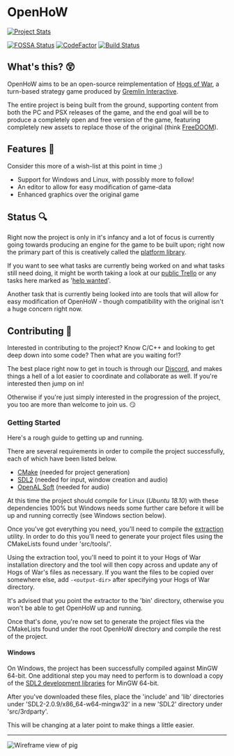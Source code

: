 # OpenHoW

[![Project Stats](https://www.openhub.net/p/openhow/widgets/project_thin_badge.gif)](https://www.openhub.net/p/openhow) 

[![FOSSA Status](https://app.fossa.io/api/projects/git%2Bgithub.com%2FTalonBraveInfo%2FOpenHoW.svg?type=shield)](https://app.fossa.io/projects/git%2Bgithub.com%2FTalonBraveInfo%2FOpenHoW?ref=badge_shield)
[![CodeFactor](https://www.codefactor.io/repository/github/talonbraveinfo/openhow/badge)](https://www.codefactor.io/repository/github/talonbraveinfo/openhow)
[![Build Status](https://badge.buildkite.com/91e09e49d899659cf45b4898c8aaeb9d5927f2a7b23eaafb28.svg)](https://buildkite.com/solemnwarning/openhow)

## What's this? :astonished:
OpenHoW aims to be an open-source reimplementation of [Hogs of War](https://en.wikipedia.org/wiki/Hogs_of_War),
a turn-based strategy game produced by [Gremlin Interactive](https://en.wikipedia.org/wiki/Gremlin_Interactive).

The entire project is being built from the ground, supporting 
content from both the PC and PSX releases of the game, and 
the end goal will be to produce a completely open and free 
version of the game, featuring completely new assets to 
replace those of the original (think 
[FreeDOOM](https://freedoom.github.io/)).

## Features :page_with_curl:
Consider this more of a wish-list at this  point in time ;)
* Support for Windows and Linux, with possibly more to follow!
* An editor to allow for easy modification of game-data
* Enhanced graphics over the original game

## Status :mag:
Right now the project is only in it's infancy and a lot of focus
is currently going towards producing an engine for the game to be 
built upon; right now the primary part of this is creatively called 
the [platform library](https://github.com/TalonBraveInfo/platform).

If you want to see what tasks are currently being worked on and what
tasks still need doing, it might be worth taking a look at our [public
Trello](https://trello.com/b/qdZ7LswA/openhow) or any tasks here marked as '[help wanted](https://github.com/TalonBraveInfo/OpenHoW/issues?q=is%3Aopen+is%3Aissue+label%3A%22help+wanted%22)'.

Another task that is currently being looked into are tools that will
allow for easy modification of OpenHoW -
though compatibility with the original isn't a huge concern right 
now.

## Contributing :hammer:
Interested in contributing to the project? Know C/C++ and looking to get deep down
into some code? Then what are you waiting for!?

The best place right now to get in touch is through our [Discord](https://discord.gg/YMHJa6p),
and makes things a hell of a lot easier to coordinate and collaborate as well. If you're
interested then jump on in!

Otherwise if you're just simply interested in the progression of the project, you too
are more than welcome to join us. :smirk:

### Getting Started

Here's a rough guide to getting up and running.

There are several requirements in order to compile the project successfully, each of which
have been listed below.

* [CMake](https://cmake.org/) (needed for project generation)
* [SDL2](https://www.libsdl.org/) (needed for input, window creation and audio)
* [OpenAL Soft](https://github.com/kcat/openal-soft) (needed for audio)

At this time the project should compile for Linux (_Ubuntu 18.10_) with these dependencies 100%
but Windows needs some further care before it will be up and running correctly (see Windows section below).

Once you've got everything you need, you'll need to compile the [extraction](https://github.com/TalonBraveInfo/OpenHoW/tree/master/src/tools/extractor) utility. In order to do this you'll need to generate your project files
using the CMakeLists found under 'src/tools/'.

Using the extraction tool, you'll need to point it to your Hogs of War installation directory and the tool will then copy across and update any of Hogs of War's files as necessary. If you want the files to be copied over somewhere else, add `-<output-dir>` after specifying your Hogs of War directory.

It's advised that you point the extractor to the 'bin' directory, otherwise you won't be able to get OpenHoW up and running.

Once that's done, you're now set to generate the project files via the 
CMakeLists found under the root OpenHoW directory and compile the rest of the project.

#### Windows

On Windows, the project has been successfully compiled against MinGW 64-bit. One additional step
you may need to perform is to download a copy of the [SDL2 development libraries](https://www.libsdl.org/release/SDL2-devel-2.0.9-mingw.tar.gz)
for MinGW 64-bit.

After you've downloaded these files, place the 'include' and 'lib' directories under 'SDL2-2.0.9/x86_64-w64-mingw32'
in a new 'SDL2' directory under 'src/3rdparty'.

This will be changing at a later point to make things a little easier.

----

![Wireframe view of pig](https://github.com/TalonBraveInfo/HogViewer/blob/master/preview/wireframe00.png?raw=true)

